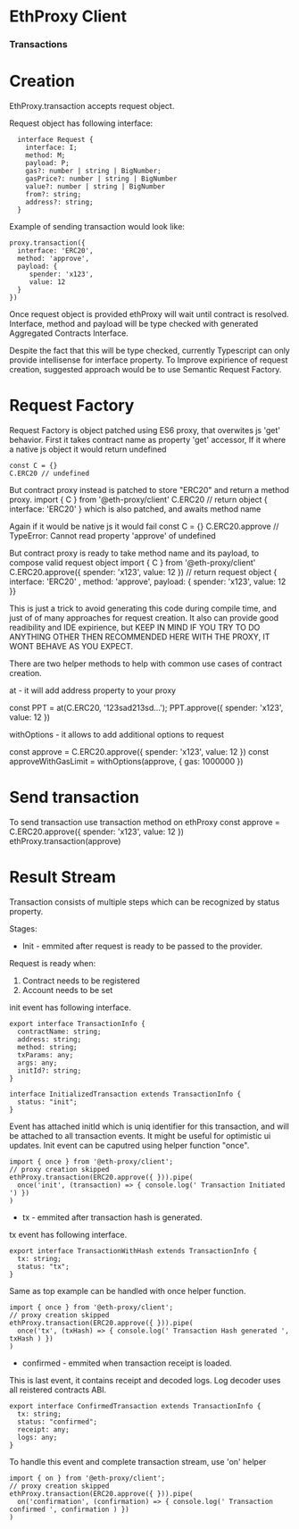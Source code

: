 # EthProxy Client

### Transactions

# Creation

EthProxy.transaction accepts request object.

Request object has following interface:

```
  interface Request {
    interface: I;
    method: M;
    payload: P;
    gas?: number | string | BigNumber;
    gasPrice?: number | string | BigNumber
    value?: number | string | BigNumber
    from?: string;
    address?: string;
  }
```

Example of sending transaction would look like:

```
proxy.transaction({
  interface: 'ERC20',
  method: 'approve',
  payload: {
     spender: 'x123',
     value: 12
  }
})
```

Once request object is provided ethProxy will wait until contract is resolved.
Interface, method and payload will be type checked with generated Aggregated Contracts Interface.

Despite the fact that this will be type checked, currently Typescript can only provide intellisense for interface property.
To Improve expirience of request creation, suggested approach would be to use Semantic Request Factory.

# Request Factory

Request Factory is object patched using ES6 proxy, that overwites js 'get' behavior.
First it takes contract name as property 'get' accessor,
If it where a native js object it would return undefined

```
const C = {}
C.ERC20 // undefined
```

But contract proxy instead is patched to store "ERC20" and return a method proxy.
import { C } from '@eth-proxy/client'
C.ERC20 // return object { interface: 'ERC20' } which is also patched, and awaits method name

Again if it would be native js it would fail
const C = {}
C.ERC20.approve // TypeError: Cannot read property 'approve' of undefined

But contract proxy is ready to take method name and its payload, to compose valid request object
import { C } from '@eth-proxy/client'
C.ERC20.approve({
spender: 'x123',
value: 12
}) // return request object { interface: 'ERC20' , method: 'approve', payload: { spender: 'x123', value: 12 }}

This is just a trick to avoid generating this code during compile time, and just of of many approaches for request creation.
It also can provide good readibility and IDE expirience, but KEEP IN MIND IF YOU TRY TO DO ANYTHING OTHER THEN RECOMMENDED HERE WITH THE PROXY, IT WONT BEHAVE AS YOU EXPECT.

There are two helper methods to help with common use cases of contract creation.

at - it will add address property to your proxy

const PPT = at(C.ERC20, '123sad213sd...');
PPT.approve({
spender: 'x123',
value: 12
})

withOptions - it allows to add additional options to request

const approve = C.ERC20.approve({
spender: 'x123',
value: 12
})
const approveWithGasLimit = withOptions(approve, { gas: 1000000 })

# Send transaction

To send transaction use transaction method on ethProxy
const approve = C.ERC20.approve({
spender: 'x123',
value: 12
})
ethProxy.transaction(approve)

# Result Stream

Transaction consists of multiple steps which can be recognized by status property.

Stages:

* Init - emmited after request is ready to be passed to the provider.

Request is ready when:

1. Contract needs to be registered
2. Account needs to be set

init event has following interface.

```
export interface TransactionInfo {
  contractName: string;
  address: string;
  method: string;
  txParams: any;
  args: any;
  initId?: string;
}

interface InitializedTransaction extends TransactionInfo {
  status: "init";
}
```

Event has attached initId which is uniq identifier for this transaction, and will be attached to all transaction events.
It might be useful for optimistic ui updates.
Init event can be caputred using helper function "once".

```
import { once } from '@eth-proxy/client';
// proxy creation skipped
ethProxy.transaction(ERC20.approve({ })).pipe(
  once('init', (transaction) => { console.log(' Transaction Initiated ') })
)
```

* tx - emmited after transaction hash is generated.

tx event has following interface.

```
export interface TransactionWithHash extends TransactionInfo {
  tx: string;
  status: "tx";
}
```

Same as top example can be handled with once helper function.

```
import { once } from '@eth-proxy/client';
// proxy creation skipped
ethProxy.transaction(ERC20.approve({ })).pipe(
  once('tx', (txHash) => { console.log(' Transaction Hash generated ', txHash ) })
)
```

* confirmed - emmited when transaction receipt is loaded.

This is last event, it contains receipt and decoded logs.
Log decoder uses all reistered contracts ABI.

```
export interface ConfirmedTransaction extends TransactionInfo {
  tx: string;
  status: "confirmed";
  receipt: any;
  logs: any;
}
```

To handle this event and complete transaction stream, use 'on' helper

```
import { on } from '@eth-proxy/client';
// proxy creation skipped
ethProxy.transaction(ERC20.approve({ })).pipe(
  on('confirmation', (confirmation) => { console.log(' Transaction confirmed ', confirmation ) })
)
```
